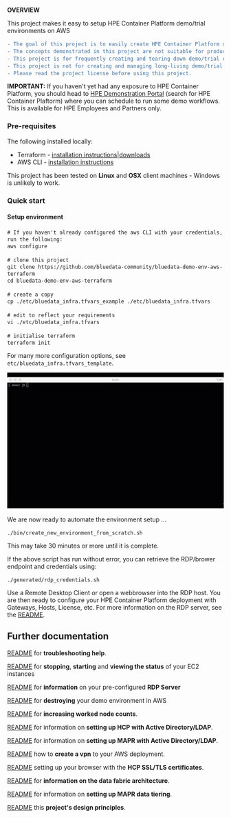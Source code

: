 **OVERVIEW**

This project makes it easy to setup HPE Container Platform demo/trial environments on AWS

```diff
- The goal of this project is to easily create HPE Container Platform demo and trial environments.
- The concepts demonstrated in this project are not suitable for production environments.
- This project is for frequently creating and tearing down demo/trial environments.
- This project is not for creating and managing long-living demo/trial environments.
- Please read the project license before using this project.
```

**IMPORTANT:** If you haven't yet had any exposure to HPE Container Platform, you should head to [HPE Demonstration Portal](https://hpedemoportal.ext.hpe.com/) (search for HPE Container Plaftorm) where you can schedule to run some demo workflows.  This is available for HPE Employees and Partners only.

### Pre-requisites

The following installed locally:

 - Terraform - [installation instructions](https://learn.hashicorp.com/terraform/getting-started/install.html)|[downloads](https://www.terraform.io/downloads.html)
 - AWS CLI - [installation instructions](https://docs.aws.amazon.com/cli/latest/userguide/cli-chap-install.html)

This project has been tested on **Linux** and **OSX** client machines - Windows is unlikely to work.

### Quick start

#### Setup environment

```
# If you haven't already configured the aws CLI with your credentials, run the following:
aws configure

# clone this project
git clone https://github.com/bluedata-community/bluedata-demo-env-aws-terraform
cd bluedata-demo-env-aws-terraform

# create a copy 
cp ./etc/bluedata_infra.tfvars_example ./etc/bluedata_infra.tfvars

# edit to reflect your requirements
vi ./etc/bluedata_infra.tfvars 

# initialise terraform
terraform init
```

For many more configuration options, see `etc/bluedata_infra.tfvars_template`.

![project init](./docs/README/project_init.gif)

We are now ready to automate the environment setup ...

```
./bin/create_new_environment_from_scratch.sh
```

This may take 30 minutes or more until it is complete.

If the above script has run without error, you can retrieve the RDP/brower endpoint and credentials using:

```
./generated/rdp_credentials.sh
```

Use a Remote Desktop Client or open a webbrowser into the RDP host. You are then ready to configure your HPE Container Platform deployment with Gateways, Hosts, License, etc.  For more information on the RDP server, see the [README](./docs/README-RDP.md).



## Further documentation

[README](./docs/README-TROUBLESHOOTING.MD) for **troubleshooting help**.

[README](./docs/README-EC2-START-STOP-STATUS.md) for **stopping**, **starting** and **viewing the status** of your EC2 instances

[README](./docs/README-RDP.md) for **information** on your pre-configured **RDP Server** 

[README](./docs/README-DESTROY-DEMO-ENV.md) for **destroying** your demo environment in AWS

[README](./docs/README-ADDING-MORE-WORKERS.md) for **increasing worked node counts**.

[README](./docs/README-AD.md) for information on **setting up HCP with Active Directory/LDAP**.

[README](./docs/README-MAPR-LDAP.md) for information on **setting up MAPR  with Active Directory/LDAP**.

[README](./docs/README-VPN.md) how to **create a vpn** to your AWS deployment.

[README](./docs/README-SSL-CERTIFICATES.md) setting up your browser with the **HCP SSL/TLS certificates**.

[README](./docs/README-DATA-FABRIC-OVERVIEW.md) for **information on the data fabric architecture**.

[README](./docs/README-DATA-TIERING.md) for information on **setting up MAPR data tiering**.

[README](./docs/README-DESIGN-PRINCIPLES.md) this **project's design principles**.
